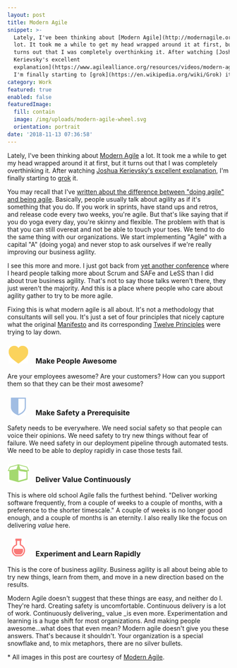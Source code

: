 ```yaml
---
layout: post
title: Modern Agile
snippet: >-
  Lately, I've been thinking about [Modern Agile](http://modernagile.org/) a
  lot. It took me a while to get my head wrapped around it at first, but it
  turns out that I was completely overthinking it. After watching [Joshua
  Kerievsky's excellent
  explanation](https://www.agilealliance.org/resources/videos/modern-agile/),
  I'm finally starting to [grok](https://en.wikipedia.org/wiki/Grok) it. 
category: Work
featured: true
enabled: false
featuredImage:
  fill: contain
  image: /img/uploads/modern-agile-wheel.svg
  orientation: portrait
date: '2018-11-13 07:36:58'
---
```

<style>
.bullet-container {
  width: 50px; 
  text-align: center; 
  display: inline-block; 
  margin-right: 10px
}

.bullet-container img {
  height: 40px; 
  display: inline;
  max-width: 100%;
}
</style>

Lately, I've been thinking about [Modern Agile](http://modernagile.org/) a lot. It took me a while to get my head wrapped around it at first, but it turns out that I was completely overthinking it. After watching [Joshua Kerievsky's excellent explanation](https://www.agilealliance.org/resources/videos/modern-agile/), I'm finally starting to [grok](https://en.wikipedia.org/wiki/Grok) it. 

You may recall that I've [written about the difference between "doing agile" and being agile](/blog/doing-agile-vs-being-agile/). Basically, people usually talk about agility as if it's something that you do. If you work in sprints, have stand ups and retros, and release code every two weeks, you're agile. But that's like saying that if you do yoga every day, you're skinny and flexible. The problem with that is that you can still overeat and not be able to touch your toes. We tend to do the same thing with our organizations. We start implementing "Agile" with a capital "A" (doing yoga) and never stop to ask ourselves if we're really improving our business agility. 

I see this more and more. I just got back from [yet another conference](/work/#conferences) where I heard people talking more about Scrum and SAFe and LeSS than I did about true business agility. That's not to say those talks weren't there, they just weren't the majority. And this is a place where people who care about agility gather to try to be more agile. 

Fixing this is what modern agile is all about. It's not a methodology that consultants will sell you. It's just a set of four principles that nicely capture what the original [Manifesto](http://agilemanifesto.org) and its corresponding [Twelve Principles](http://agilemanifesto.org/principles.html) were trying to lay down.

### <span class="bullet-container">![](/img/uploads/icon-small-make-people-awesome-alt.svg)</span> Make People Awesome

Are your employees awesome? Are your customers? How can you support them so that they can be their most awesome?

### <span class="bullet-container">![](/img/uploads/icon-small-make-safety-a-prerequisite-alt.svg)</span> Make Safety a Prerequisite

Safety needs to be everywhere. We need social safety so that people can voice their opinions. We need safety to try new things without fear of failure. We need safety in our deployment pipeline through automated tests. We need to be able to deploy rapidly in case those tests fail. 

### <span class="bullet-container">![](/img/uploads/icon-small-deliver-value-continuously-alt.svg)</span> Deliver Value Continuously

This is where old school Agile falls the furthest behind. "Deliver working software frequently, from a couple of weeks to a couple of months, with a preference to the shorter timescale." A couple of weeks is no longer good enough, and a couple of months is an eternity. I also really like the focus on delivering _value_ here. 

### <span class="bullet-container">![](/img/uploads/icon-small-experiment-and-learn-rapidly-alt.svg)</span> Experiment and Learn Rapidly

This is the core of business agility. Business agility is all about being able to try new things, learn from them, and move in a new direction based on the results.

Modern Agile doesn't suggest that these things are easy, and neither do I. They're hard. Creating safety is uncomfortable. Continuous delivery is a lot of work. Continuously delivering_ value _is even more.  Experimentation and learning is a huge shift for most organizations. And making people awesome...what does that even mean? Modern agile doesn't give you these answers. That's because it shouldn't. Your organization is a special snowflake and, to mix metaphors, there are no silver bullets. 

\* All images in this post are courtesy of [Modern Agile](http://modernagile.org/).
